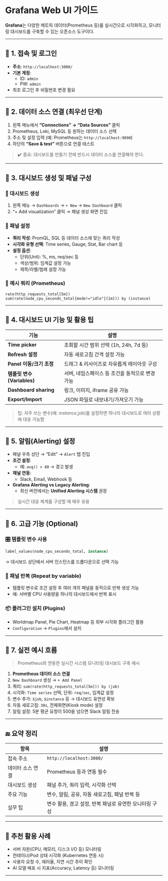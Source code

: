 # Grafana Web UI 가이드
**Grafana**는 다양한 메트릭 데이터(Prometheus 등)를 실시간으로 시각화하고, 모니터링 대시보드를 구축할 수 있는 오픈소스 도구이다.

---

## 🔹 1. 접속 및 로그인

- **주소**: `http://localhost:3000/`
- **기본 계정**:
    - ID: `admin`
    - PW: `admin`
- 최초 로그인 후 비밀번호 변경 필요

---

## 🔹 2. 데이터 소스 연결 (최우선 단계)

1. 왼쪽 메뉴에서 **“Connections” → “Data Sources”** 클릭
2. Prometheus, Loki, MySQL 등 원하는 데이터 소스 선택
3. 주소 및 설정 입력 (예: Prometheus는 `http://localhost:9090`)
4. 하단의 **“Save & test”** 버튼으로 연결 테스트

> ✔️ 중요: 대시보드를 만들기 전에 반드시 데이터 소스를 연결해야 한다.
>

---

## 🔹 3. 대시보드 생성 및 패널 구성

### 📌 대시보드 생성

1. 왼쪽 메뉴 → `Dashboards` → `+ New` → `New Dashboard` 클릭
2. “+ Add visualization” 클릭 → 패널 생성 화면 진입

### 📌 패널 설정

- **쿼리 작성**: PromQL, SQL 등 데이터 소스에 맞는 쿼리 작성
- **시각화 유형 선택**: Time series, Gauge, Stat, Bar chart 등
- **설정 옵션**:
    - 단위(Unit): %, ms, req/sec 등
    - 색상/범위: 임계값 설정 가능
    - 제목/라벨/범례 설정 가능

### 📌 예시 쿼리 (Prometheus)

```
rate(http_requests_total[5m])
sum(rate(node_cpu_seconds_total{mode!="idle"}[1m])) by (instance)

```

---

## 🔹 4. 대시보드 UI 기능 및 활용 팁

| 기능 | 설명 |
| --- | --- |
| **Time picker** | 조회할 시간 범위 선택 (1h, 24h, 7d 등) |
| **Refresh 설정** | 자동 새로고침 간격 설정 가능 |
| **Panel 이동/크기 조정** | 드래그 & 리사이즈로 자유롭게 레이아웃 구성 |
| **템플릿 변수 (Variables)** | 서버, 네임스페이스 등 조건을 동적으로 변경 가능 |
| **Dashboard sharing** | 링크, 이미지, iframe 공유 가능 |
| **Export/Import** | JSON 파일로 내보내기/가져오기 가능 |

> 팁: 자주 쓰는 변수(예: $instance, $job)를 설정하면 하나의 대시보드로 여러 상황에 대응 가능함
>

---

## 🔹 5. 알림(Alerting) 설정

- 패널 우측 상단 → “Edit” → `Alert` 탭 진입
- **조건 설정**:
    - 예: `avg() > 80` → 경고 발생
- **채널 연동**:
    - Slack, Email, Webhook 등
- **Grafana Alerting vs Legacy Alerting**:
    - 최신 버전에서는 **Unified Alerting 시스템** 권장

> 실시간 대응 체계를 구성할 때 매우 유용
>

---

## 🔹 6. 고급 기능 (Optional)

### 🎛️ 템플릿 변수 사용

```sql
label_values(node_cpu_seconds_total, instance)

```

→ 대시보드 상단에서 서버 인스턴스를 드롭다운으로 선택 가능

### 🔄 패널 반복 (Repeat by variable)

- 템플릿 변수로 조건 설정 후 여러 개의 패널을 동적으로 반복 생성 가능
- 예: 서버별 CPU 사용량을 하나의 대시보드에서 반복 표시

### 📦 플러그인 설치 (Plugins)

- Worldmap Panel, Pie Chart, Heatmap 등 외부 시각화 플러그인 활용
- `Configuration` → `Plugins`에서 설치

---

## 🔹 7. 실전 예시 흐름

> Prometheus와 연동한 실시간 시스템 모니터링 대시보드 구축 예시
>
1. **Prometheus 데이터 소스 연결**
2. `New Dashboard` 생성 → `+ Add Panel`
3. 쿼리: `sum(rate(http_requests_total[5m])) by (job)`
4. 시각화: `Time series` 선택, 단위: `req/sec`, 임계값 설정
5. 변수 추가: `$job`, `$instance` 등 → 대시보드 유연성 확보
6. 자동 새로고침: `30s`, 전체화면(Kiosk mode) 설정
7. 알림 설정: 5분 평균 요청이 500을 넘으면 Slack 알림 전송

---

## 🔚 요약 정리

| 항목 | 설명 |
| --- | --- |
| 접속 주소 | `http://localhost:3000/` |
| 데이터 소스 연결 | Prometheus 등과 연동 필수 |
| 대시보드 생성 | 패널 추가, 쿼리 입력, 시각화 선택 |
| 주요 기능 | 변수, 알림, 공유, 자동 새로고침, 패널 반복 등 |
| 실무 팁 | 변수 활용, 경고 설정, 반복 패널로 유연한 모니터링 구성 |

---

## 📌 추천 활용 사례

- 서버 자원(CPU, 메모리, 디스크 I/O 등) 모니터링
- 컨테이너/Pod 상태 시각화 (Kubernetes 연동 시)
- 사용자 요청 수, 에러율, 지연 시간 추이 확인
- AI 모델 배포 시 지표(Accuracy, Latency 등) 모니터링

---